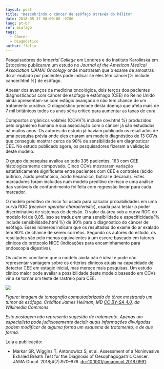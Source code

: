 ```yaml
---
layout: post
title: "Descobrindo o câncer de esôfago através do hálito"
date: 2018-05-17 08:00:00 -0700
lang: pt-br
ref: esofago
tags:
  - Câncer
  - Diagnóstico
author: ffelix
---
```

Pesquisadores do _Imperial College_ em Londres e do Instituto Karolinska em Estocolmo publicaram um estudo no _Journal of the American Medical Association (JAMA) Oncology_ onde mostraram que o exame de amostras do ar exalado por pacientes pode indicar se eles têm câncer{% include cancer.html %} de esôfago.
<!--more-->

Apesar dos avanços da medicina oncológica, dois terços dos pacientes diagnosticados com câncer de esôfago e estômago (CEE) no Reino Unido ainda apresentam-se com estágio avançado e não tem chance de um tratamento curativo. O diagnóstico precoce desta doença que afeta mais de 7 mil britânicos todos os anos séria crítico para aumentar as taxas de cura.

Compostos orgânicos voláteis (COV){% include cov.html %} produzidos pelo organismo humano e sua associação com o câncer já são estudados há muitos anos. Os autores do estudo já haviam publicado os resultados de uma pesquisa prévia onde eles criaram um modelo diagnóstico de 13 COVs que conseguiu mostrar cerca de 90% de sensibilidade em diagnosticar CEE. No estudo publicado agora, os pesquisadores fizeram a validação deste modelo.

O grupo de pesquisa avaliou ao todo 335 pacientes, 163 com CEE histologicamente compovado. Cinco COVs mostraram variação estatisticamente significante entre pacientes com CEE e controles (ácido butírico, ácido pentanóico, ácido hexanóico, butiral e decanal). Estes marcadores foram incluídos num modelo preditivo de risco e uma análise das variáveis de confundimento foi feita com regressão linear para cada marcador.

O modelo preditivo de risco foi usado para calcular probabilidades em uma curva ROC (_receiver operator characteristic_), usada para testar o poder discriminativo de sistemas de decisão. O valor da área sob a curva ROC do modelo foi de 0,85. Isso se traduz em uma sensibilidade e especificidade{% include sensibilidade.html %} de 80% para o diagnóstico do câncer de esôfago. Esses números indicam que os resultados do exame do ar exalado tem 80% de chance de serem corretos. Segundo os autores do estudo, os resultados são pelo menos equivalentes à um escore baseado em fatores clínicos do protocolo NICE (indicações para encaminhamento para endoscopia digestiva).

Os autores concluem que o modelo ainda não é ideal e pode não representar vantagem sobre os critérios clínicos atuais na capacidade de detectar CEE em estágio inicial, mas merece mais pesquisas. Um estudo clínico maior pode avaliar a possibilidade deste modelo baseado em COVs vir a se tornar um teste de rastreio para CEE.

![](https://upload.wikimedia.org/wikipedia/commons/8/83/EsoCaSagMark.png)

_Figura: imagem de tomografia computadorizada do tórax mostrando um tumor de esôfago. Créditos James Heilman, MD [CC BY-SA 4.0](https://creativecommons.org/licenses/by-sa/4.0), da Wikimedia Commons_

_Esta postagem não representa sugestão de tratamento. Apenas um especialista pode judiciosamente decidir quais informações divulgadas podem modificar de alguma forma um esquema de tratamento, e de que forma._

Leia a publicação:
- Markar SR, Wiggins T, Antonowicz S, et al. Assessment of a Noninvasive Exhaled Breath Test for the Diagnosis of Oesophagogastric Cancer. JAMA Oncol. 2018;4(7):970–976. [doi:10.1001/jamaoncol.2018.0991](http://doi.org/10.1001/jamaoncol.2018.0991).

